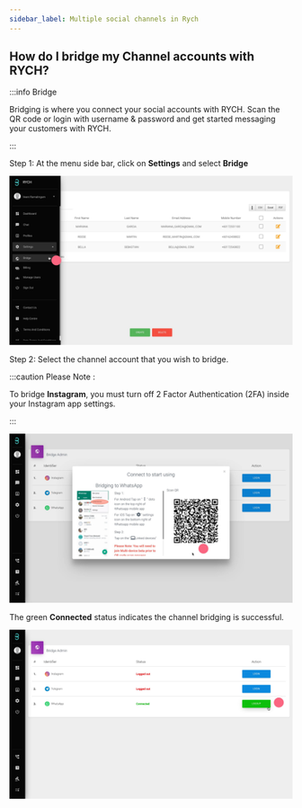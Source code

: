 ```yaml
---
sidebar_label: Multiple social channels in Rych
---
```


## How do I bridge my Channel accounts with RYCH?

:::info Bridge

Bridging is where you connect your social accounts with RYCH. Scan the QR code or login with username & password and get started messaging your customers with RYCH.

:::

Step 1: At the menu side bar, click on **Settings** and select **Bridge** 

![image info](../../../static/img/q3/step1.jpg)

Step 2: Select the channel account that you wish to bridge.

:::caution Please Note :

 To bridge **Instagram**, you must turn off 2 Factor Authentication (2FA) inside your Instagram app settings.

:::

![image info](../../../static/img/q3/step2.jpg)

The green **Connected** status indicates the channel bridging is successful.

![image info](../../../static/img/q3/step3.jpg)

